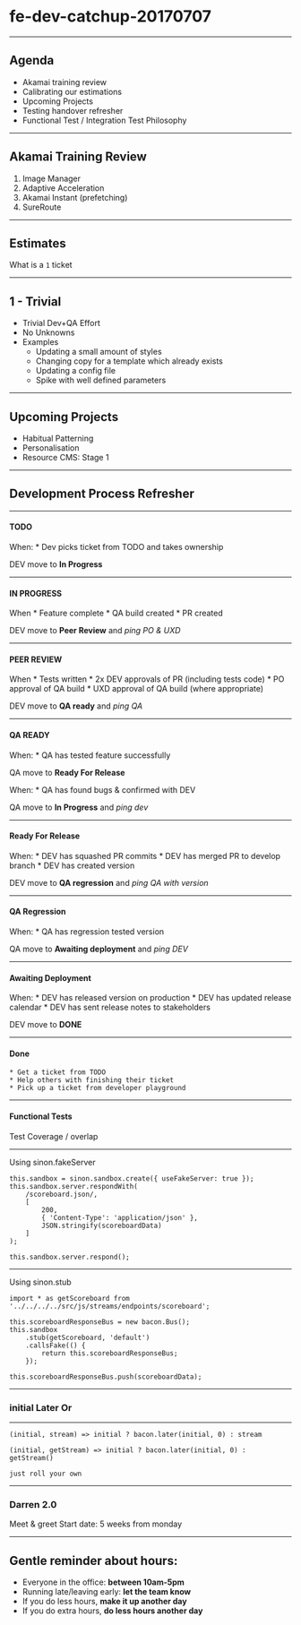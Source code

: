 # fe-dev-catchup-20170707

---

## Agenda

* Akamai training review
* Calibrating our estimations
* Upcoming Projects
* Testing handover refresher
* Functional Test / Integration Test Philosophy

---

## Akamai Training Review

1. Image Manager
2. Adaptive Acceleration
3. Akamai Instant (prefetching)
4. SureRoute

---

## Estimates

What is a `1` ticket

---

## 1 - Trivial
* Trivial Dev+QA Effort
* No Unknowns
* Examples
    * Updating a small amount of styles
    * Changing copy for a template which already exists
    * Updating a config file
    * Spike with well defined parameters

---

## Upcoming Projects

* Habitual Patterning
* Personalisation
* Resource CMS: Stage 1

---

## Development Process Refresher

---

#### TODO
When:
    * Dev picks ticket from TODO and takes ownership

DEV move to **In Progress**

---

#### IN PROGRESS
When
    * Feature complete
    * QA build created
    * PR created

DEV move to **Peer Review** and _ping PO & UXD_

---

#### PEER REVIEW
When
    * Tests written
    * 2x DEV approvals of PR (including tests code)
    * PO approval of QA build
    * UXD approval of QA build (where appropriate)

DEV move to **QA ready** and _ping QA_

---

#### QA READY
When:
    * QA has tested feature successfully

QA move to **Ready For Release**

When:
    * QA has found bugs & confirmed with DEV

QA move to **In Progress** and _ping dev_

---

#### Ready For Release
When:
    * DEV has squashed PR commits
    * DEV has merged PR to develop branch
    * DEV has created version

DEV move to **QA regression** and _ping QA with version_

---

#### QA Regression
When:
    * QA has regression tested version

QA move to **Awaiting deployment** and _ping DEV_

---

#### Awaiting Deployment
When:
    * DEV has released version on production
    * DEV has updated release calendar
    * DEV has sent release notes to stakeholders

DEV move to **DONE**

---

#### Done
    * Get a ticket from TODO
    * Help others with finishing their ticket
    * Pick up a ticket from developer playground

---

#### Functional Tests

Test Coverage / overlap

---

Using sinon.fakeServer

```
this.sandbox = sinon.sandbox.create({ useFakeServer: true });
this.sandbox.server.respondWith(
    /scoreboard.json/,
    [
        200,
        { 'Content-Type': 'application/json' },
        JSON.stringify(scoreboardData)
    ]
);

this.sandbox.server.respond();
```

---

Using sinon.stub

```
import * as getScoreboard from '../../../../src/js/streams/endpoints/scoreboard';

this.scoreboardResponseBus = new bacon.Bus();
this.sandbox
    .stub(getScoreboard, 'default')
    .callsFake(() {
        return this.scoreboardResponseBus;
    });

this.scoreboardResponseBus.push(scoreboardData);
```

---

### initial Later Or

---

    (initial, stream) => initial ? bacon.later(initial, 0) : stream

    (initial, getStream) => initial ? bacon.later(initial, 0) : getStream()

    just roll your own

---

### Darren 2.0
Meet & greet
Start date: 5 weeks from monday

---

## Gentle reminder about hours:
* Everyone in the office: **between 10am-5pm**
* Running late/leaving early: **let the team know**
* If you do less hours, **make it up another day**
* If you do extra hours, **do less hours another day**
